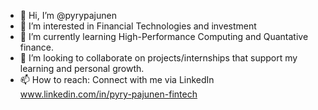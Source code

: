 - 👋 Hi, I’m @pyrypajunen
- 👀 I’m interested in Financial Technologies and investment
- 🌱 I’m currently learning High-Performance Computing and Quantative finance.
- 💞️ I’m looking to collaborate on projects/internships that support my learning and personal growth.
- 📫 How to reach: Connect with me via LinkedIn www.linkedin.com/in/pyry-pajunen-fintech

<!---
pyrypajunen/pyrypajunen is a ✨ special ✨ repository because its `README.md` (this file) appears on your GitHub profile.
You can click the Preview link to take a look at your changes.
--->
